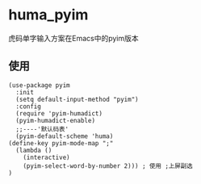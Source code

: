 # huma_pyim
虎码单字输入方案在Emacs中的pyim版本

## 使用 
```elisp
(use-package pyim
  :init
  (setq default-input-method "pyim")
  :config
  (require 'pyim-humadict)
  (pyim-humadict-enable)
  ;;----'默认码表'
  (pyim-default-scheme 'huma)
(define-key pyim-mode-map ";"
  (lambda ()
    (interactive)
    (pyim-select-word-by-number 2))) ; 使用 ;上屏副选
)
```
